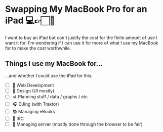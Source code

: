 # Swapping My MacBook Pro for an iPad 💻👉🏻💊

I want to buy an iPad but can't justify the cost for the finite amount of use I want it for. I'm wondering if I can use it for more of what I use my MacBook for to make the cost worthwhile.

## Things I use my MacBook for...

...and whether I could use the iPad for this.

- [ ] 👾 Web Development
- [ ] 🌵 Design (UI mostly)
- [ ] 📊 Planning stuff / data / graphs / etc
- [ ] 🎧 DJing (with Traktor)
- [ ] 📚 Managing eBooks
- [ ] 💬 IRC
- [ ] 💽 Managing server (mostly done through the browser to be fair)
